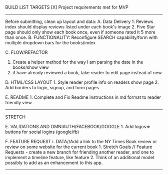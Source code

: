 BUILD LIST TARGETS
[X] Project requirements met for MVP
_____________________________
Before submitting, clean up layout and data:
A. Data Delivery
    1. Reviews index should display reviews listed under each book's image
    2. Five Star page should only show each book once, even if someone rated it 5 more than once.
B. FUNCTIONALITY: Reconfigure SEARCH capability/form with multiple dropdown bars for the books/index

C. FLOW/REFACTOR
 1.  Create a helper method for the way I am parsing the date in the books/show view
 2. if have already reviewed a book, take reader to edit page instead of new

D. HTML/CSS LAYOUT
    1. Style reader profile info on readers show page
    2. Add borders to login, signup, and form pages
 
E. README
    1. Complete and Fix Readme instructions in md format to reader friendly view
____________________________________    
STRETCH

E. VALIDATIONS AND OMNIAUTH/FACEBOOK/GOOGLE
    1. Add logos=> buttons for social logins (google/fb)


F. FEATURE REQUEST
    i. DATA//Add a link to the NY Times Book review or review on some website for the current book
    1. Stretch Goals // Feature Requests - create a new branch for friending another reader, and one to implement a timeline feature, like feature
    2. Think of an additional model possibly to add as an enhancement to this app.
______________________________



